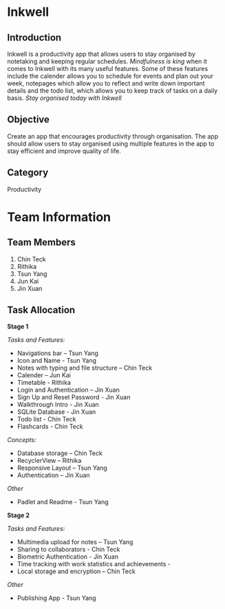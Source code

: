 # Inkwell #

## Introduction ##
Inkwell is a productivity app that allows users to stay organised by notetaking and keeping regular schedules. 
*Mindfulness is king* when it comes to Inkwell with its many useful features. Some of these features include the calender allows you to schedule for events and plan out your week, notepages which allow you to reflect and write down important details and
the todo list, which allows you to keep track of tasks on a daily basis. *Stay organised today with Inkwell*

## Objective ##
Create an app that encourages productivity through organisation. The app should allow users to stay organised using multiple features in the app to stay efficient and improve quality of life.


## Category ##
Productivity

# Team Information #

## Team Members ##
1. Chin Teck
2. Rithika
3. Tsun Yang
4. Jun Kai
5. Jin Xuan

## Task Allocation ##

**Stage 1**

*Tasks and Features:* 
- Navigations bar – Tsun Yang
- Icon and Name - Tsun Yang
- Notes with typing and file structure – Chin Teck 
- Calender – Jun Kai 
- Timetable - Rithika 
- Login and Authentication – Jin Xuan
- Sign Up and Reset Password - Jin Xuan
- Walkthrough Intro - Jin Xuan
- SQLite Database - Jin Xuan
- Todo list - Chin Teck
- Flashcards - Chin Teck

*Concepts:* 
- Database storage – Chin Teck 
- RecyclerView – Rithika 
- Responsive Layout – Tsun Yang 
- Authentication – Jin Xuan 

*Other* 
- Padlet and Readme - Tsun Yang

**Stage 2**

*Tasks and Features:*
- Multimedia upload for notes – Tsun Yang
- Sharing to collaborators  - Chin Teck
- Biometric Authentication -  Jin Xuan
- Time tracking with work statistics and achievements  -
- Local storage and encryption – Chin Teck   

*Other* 
- Publishing App - Tsun Yang
 
